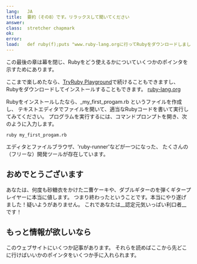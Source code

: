 ```yaml
---
lang:   JA
title:  要約（その8）です。リラックスして聞いてください
answer: 
class:  stretcher chapmark
ok:     
error:  
load:   def ruby(f);puts "www.ruby-lang.orgに行ってRubyをダウンロードしましょう";end;class K;attr_reader :rb;end;my_first_progam=K.new
---
```


この最後の章は幕を閉じ、Rubyをどう使えるかについていくつかのポインタを示すためにあります。

ここまで楽しめたなら、<a href="/playground">TryRuby Playground</a>で続けることもできますし、
Rubyをダウンロードしてインストールすることもできます。
<a href="https://www.ruby-lang.org/ja/downloads/" target="_blank">ruby-lang.org</a>

Rubyをインストールしたなら、_my\_first\_progam.rb というファイルを作成し、
テキストエディタでファイルを開いて、適当なRubyコードを書いて実行してみてください。
プログラムを実行するには、コマンドプロンプトを開き、次のように入力します。

    ruby my_first_progam.rb

エディタとファイルブラウザ、'ruby-runner'などが一つになった、
たくさんの（フリーな）開発ツールが存在しています。

## おめでとうございます

あなたは、何度も砂糖衣をかけた二曹ケーキや、ダブルギターのを弾くギタープレイヤーに本当に値します。
つまり終わったということです。本当にやり遂げました！疑いようがありません。
これであなたは__認定元気いっぱい利口者__です！

## もっと情報が欲しいなら

このウェブサイトにいくつか記事があります。
それらを読めばここから先どこに行けばいいかのポインタをいくつか手に入れられます。
